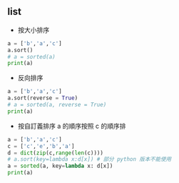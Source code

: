 ## list
* 按大小排序
```python
a = ['b','a','c']
a.sort()
# a = sorted(a)
print(a)
```
* 反向排序
```python
a = ['b','a','c']
a.sort(reverse = True)
# a = sorted(a, reverse = True)
print(a)
```
* 按自訂義排序
a 的順序按照 c 的順序排
```python
a = ['b','a','c']
c = ['c','e','b','a']
d = dict(zip(c,range(len(c))))
# a.sort(key=lambda x:d[x]) # 部分 python 版本不能使用
a = sorted(a, key=lambda x: d[x])
print(a)
```

